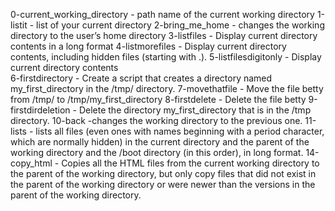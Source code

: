 0-current_working_directory -  path name of the current working directory
1-listit -  list of your current directory
2-bring_me_home -  changes the working directory to the user’s home directory
3-listfiles - Display current directory contents in a long format
4-listmorefiles - Display current directory contents, including hidden files (starting with .).
5-listfilesdigitonly - Display current directory contents  
6-firstdirectory - Create a script that creates a directory named my_first_directory in the /tmp/ directory.
7-movethatfile - Move the file betty from /tmp/ to /tmp/my_first_directory
8-firstdelete - Delete the file betty
9-firstdirdeletion - Delete the directory my_first_directory that is in the /tmp directory.
10-back -changes the working directory to the previous one.
11-lists -  lists all files (even ones with names beginning with a period character, which are normally hidden) in the current directory and the parent of the working directory and the /boot directory (in this order), in long format.
14-copy_html - Copies all the HTML files from the current working directory to the parent of the working directory, but only copy files that did not exist in the parent of the working directory or were newer than the versions in the parent of the working directory.

